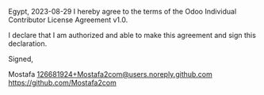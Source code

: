 Egypt, 2023-08-29
I hereby agree to the terms of the Odoo Individual Contributor License Agreement v1.0.

I declare that I am authorized and able to make this agreement and sign this declaration.

Signed,

Mostafa 126681924+Mostafa2com@users.noreply.github.com https://github.com/Mostafa2com

